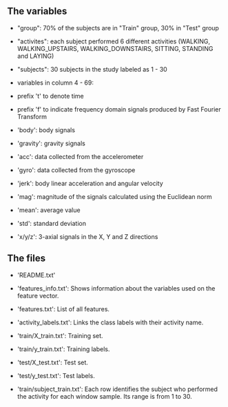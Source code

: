 ## The variables
* "group": 70% of the subjects are in "Train" group, 30% in "Test" group
* "activites": each subject performed 6 different activities (WALKING, WALKING_UPSTAIRS, WALKING_DOWNSTAIRS, SITTING, STANDING and LAYING)
* "subjects": 30 subjects in the study labeled as 1 - 30

* variables in column 4 - 69: 
* prefix 't' to denote time
* prefix 'f' to indicate frequency domain signals produced by Fast Fourier Transform
* 'body': body signals
* 'gravity': gravity signals
* 'acc': data collected from the accelerometer
* 'gyro': data collected from the gyroscope
* 'jerk': body linear acceleration and angular velocity
* 'mag': magnitude of the signals calculated using the Euclidean norm
* 'mean': average value
* 'std': standard deviation
* 'x/y/z': 3-axial signals in the X, Y and Z directions


## The files

- 'README.txt'

- 'features_info.txt': Shows information about the variables used on the feature vector.

- 'features.txt': List of all features.

- 'activity_labels.txt': Links the class labels with their activity name.

- 'train/X_train.txt': Training set.

- 'train/y_train.txt': Training labels.

- 'test/X_test.txt': Test set.

- 'test/y_test.txt': Test labels.

- 'train/subject_train.txt': Each row identifies the subject who performed the activity for each window sample. Its range is from 1 to 30. 
